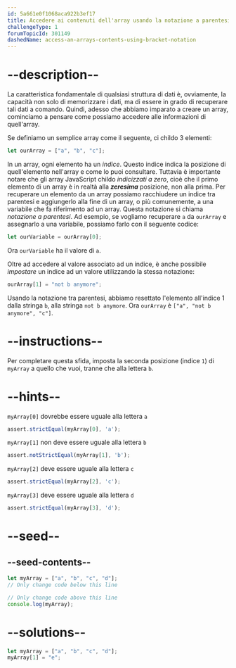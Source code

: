 ```yaml
---
id: 5a661e0f1068aca922b3ef17
title: Accedere ai contenuti dell'array usando la notazione a parentesi
challengeType: 1
forumTopicId: 301149
dashedName: access-an-arrays-contents-using-bracket-notation
---
```


# --description--

La caratteristica fondamentale di qualsiasi struttura di dati è, ovviamente, la capacità non solo di memorizzare i dati, ma di essere in grado di recuperare tali dati a comando. Quindi, adesso che abbiamo imparato a creare un array, cominciamo a pensare come possiamo accedere alle informazioni di quell'array.

Se definiamo un semplice array come il seguente, ci childo 3 elementi:

```js
let ourArray = ["a", "b", "c"];
```

In un array, ogni elemento ha un <dfn>indice</dfn>. Questo indice indica la posizione di quell'elemento nell'array e come lo puoi consultare. Tuttavia è importante notare che gli array JavaScript childo <dfn>indicizzati a zero</dfn>, cioè che il primo elemento di un array è in realtà alla ***zeresima*** posizione, non alla prima. Per recuperare un elemento da un array possiamo racchiudere un indice tra parentesi e aggiungerlo alla fine di un array, o più comunemente, a una variabile che fa riferimento ad un array. Questa notazione si chiama <dfn>notazione a parentesi</dfn>. Ad esempio, se vogliamo recuperare `a` da `ourArray` e assegnarlo a una variabile, possiamo farlo con il seguente codice:

```js
let ourVariable = ourArray[0];
```

Ora `ourVariable` ha il valore di `a`.

Oltre ad accedere al valore associato ad un indice, è anche possibile *impostare* un indice ad un valore utilizzando la stessa notazione:

```js
ourArray[1] = "not b anymore";
```

Usando la notazione tra parentesi, abbiamo resettato l'elemento all'indice 1 dalla stringa `b`, alla stringa `not b anymore`. Ora `ourArray` è `["a", "not b anymore", "c"]`.

# --instructions--

Per completare questa sfida, imposta la seconda posizione (indice `1`) di `myArray` a quello che vuoi, tranne che alla lettera `b`.

# --hints--

`myArray[0]` dovrebbe essere uguale alla lettera `a`

```js
assert.strictEqual(myArray[0], 'a');
```

`myArray[1]` non deve essere uguale alla lettera `b`

```js
assert.notStrictEqual(myArray[1], 'b');
```

`myArray[2]` deve essere uguale alla lettera `c`

```js
assert.strictEqual(myArray[2], 'c');
```

`myArray[3]` deve essere uguale alla lettera `d`

```js
assert.strictEqual(myArray[3], 'd');
```

# --seed--

## --seed-contents--

```js
let myArray = ["a", "b", "c", "d"];
// Only change code below this line

// Only change code above this line
console.log(myArray);
```

# --solutions--

```js
let myArray = ["a", "b", "c", "d"];
myArray[1] = "e";
```
